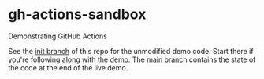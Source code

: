# gh-actions-sandbox

Demonstrating GitHub Actions

See the [init branch](https://github.com/kelly-sovacool/gh-actions-sandbox/tree/init/python-package)
of this repo for the unmodified demo code. Start there if you're following
along with the [demo](https://github.com/kelly-sovacool/gh-actions-demo).
The [main branch](https://github.com/kelly-sovacool/gh-actions-sandbox/tree/main)
contains the state of the code at the end of the live demo.
